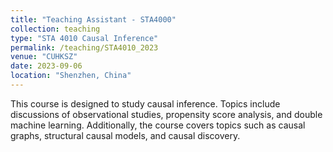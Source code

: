 ```yaml
---
title: "Teaching Assistant - STA4000"
collection: teaching
type: "STA 4010 Causal Inference"
permalink: /teaching/STA4010_2023
venue: "CUHKSZ"
date: 2023-09-06
location: "Shenzhen, China"
---
```


This course is designed to study causal inference. Topics include discussions of observational studies, propensity score analysis, and double machine learning. Additionally, the course covers topics such as causal graphs, structural causal models, and causal discovery.